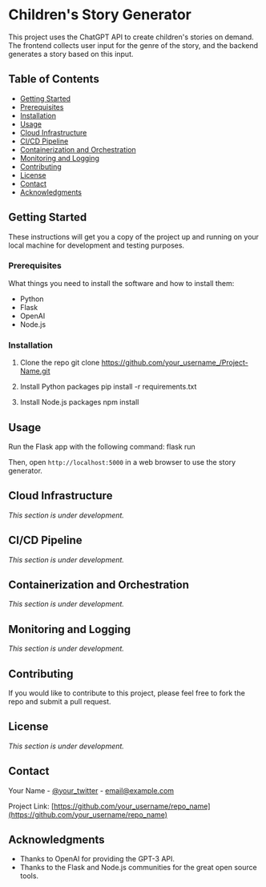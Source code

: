 # Children's Story Generator

This project uses the ChatGPT API to create children's stories on demand. The frontend collects user input for the genre of the story, and the backend generates a story based on this input.

## Table of Contents

- [Getting Started](#getting-started)
- [Prerequisites](#prerequisites)
- [Installation](#installation)
- [Usage](#usage)
- [Cloud Infrastructure](#cloud-infrastructure)
- [CI/CD Pipeline](#ci/cd-pipeline)
- [Containerization and Orchestration](#containerization-and-orchestration)
- [Monitoring and Logging](#monitoring-and-logging)
- [Contributing](#contributing)
- [License](#license)
- [Contact](#contact)
- [Acknowledgments](#acknowledgments)

## Getting Started

These instructions will get you a copy of the project up and running on your local machine for development and testing purposes.

### Prerequisites

What things you need to install the software and how to install them:
- Python
- Flask
- OpenAI
- Node.js

### Installation

1. Clone the repo
git clone https://github.com/your_username_/Project-Name.git


2. Install Python packages
pip install -r requirements.txt


3. Install Node.js packages
npm install


## Usage

Run the Flask app with the following command:
flask run


Then, open `http://localhost:5000` in a web browser to use the story generator.

## Cloud Infrastructure

_This section is under development._

## CI/CD Pipeline

_This section is under development._

## Containerization and Orchestration

_This section is under development._

## Monitoring and Logging

_This section is under development._

## Contributing

If you would like to contribute to this project, please feel free to fork the repo and submit a pull request.

## License

_This section is under development._

## Contact

Your Name - [@your_twitter](https://twitter.com/your_twitter) - email@example.com

Project Link: [https://github.com/your_username/repo_name](https://github.com/your_username/repo_name)

## Acknowledgments

- Thanks to OpenAI for providing the GPT-3 API.
- Thanks to the Flask and Node.js communities for the great open source tools.